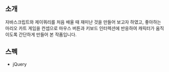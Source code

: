 ## 소개

자바스크립트와 제이쿼리를 처음 배울 때 재미난 것을 만들어 보고자 하였고, 좋아하는 마리오 카트 게임을 컨셉으로 마우스 버튼과 키보드 인터렉션에 반응하여 캐릭터가 움직이도록 간단하게 만들어 본 작품입니다.

## 스펙

- jQuery